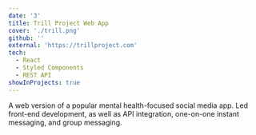 ```yaml
---
date: '3'
title: Trill Project Web App
cover: './trill.png'
github: ''
external: 'https://trillproject.com'
tech:
  - React
  - Styled Components
  - REST API
showInProjects: true
---
```


A web version of a popular mental health-focused social media app. Led front-end development, as well as API integration, one-on-one instant messaging, and group messaging.
